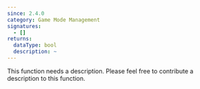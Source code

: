 ```yaml
---
since: 2.4.0
category: Game Mode Management
signatures:
  - []
returns:
  dataType: bool
  description: ~
---
```


This function needs a description. Please feel free to contribute a description to this function.
